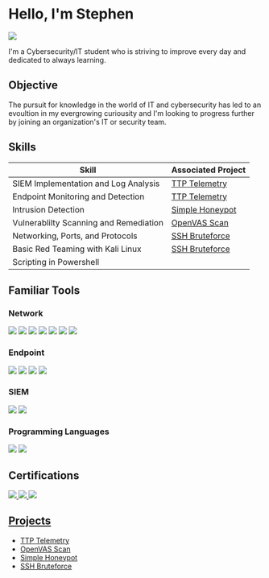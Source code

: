 # Hello, I'm Stephen
<a href="https://www.linkedin.com/in/stephen-jones-b11a81301/"><img src="https://img.shields.io/badge/-LinkedIn-0072b1?&style=for-the-badge&logo=linkedin&logoColor=white" /></a>

I'm a Cybersecurity/IT student who is striving to improve every day and dedicated to always learning.

## Objective

The pursuit for knowledge in the world of IT and cybersecurity has led to an evoultion in my evergrowing curiousity and I'm looking to progress further by joining an organization's IT or security team.

## Skills

| Skill                                         | Associated Project         |
|-----------------------------------------------|----------------------------|
| SIEM Implementation and Log Analysis          | <a href="https://github.com/Cyber-ic5/TTP-Telemetry">TTP Telemetry</a>|
| Endpoint Monitoring and Detection | <a href="https://github.com/Cyber-ic5/TTP-Telemetry">TTP Telemetry</a>|
| Intrusion Detection        |  <a href="https://github.com/Cyber-ic5/Simple-Honeypot">Simple Honeypot</a>|
| Vulnerablilty Scanning and Remediation     |<a href="https://github.com/Cyber-ic5/OpenVAS-Scan">OpenVAS Scan</a>|
| Networking, Ports, and Protocols               | <a href="https://github.com/Cyber-ic5/SSH-Bruteforce">SSH Bruteforce</a>|
| Basic Red Teaming with Kali Linux   |   <a href="https://github.com/Cyber-ic5/SSH-Bruteforce">SSH Bruteforce</a> |
| Scripting in Powershell         |                                                                           |

## Familiar Tools


### Network
<div>
    <img src="https://img.shields.io/badge/-Snort-339933?&style=for-the-badge&logo=Snort&logoColor=white&color=pink" />
    <img src="https://img.shields.io/badge/-Suricata-FFA500?&style=for-the-badge&logo=Suricata&logoColor=white&color=orange" />
    <img src="https://img.shields.io/badge/-Wireshark-1679A7?&style=for-the-badge&logo=Wireshark&logoColor=white" />
    <img src="https://img.shields.io/badge/-tcpdump-4cb749?&style=for-the-badge&logo=tcpdump&logoColor=white" />
    <img src="https://img.shields.io/badge/-NetworkMiner-000000?&style=for-the-badge&logo=NetworkMiner&logoColor=white" />
    <img src="https://img.shields.io/badge/-Nessus-339933?&style=for-the-badge&logo=Nessus&logoColor=white&color=purple" />
    <img src="https://img.shields.io/badge/-OpenVAS-2C97D1?&style=for-the-badge&logo=OpenVAS&logoColor=white&color=green" />


</div>

### Endpoint
<div>
    <img src="https://img.shields.io/badge/-Microsoft_Defender_for_Endpoint-00A4EF?&style=for-the-badge&logo=Microsoft&logoColor=white" />
    <img src="https://img.shields.io/badge/-Sysmon-003366?&style=for-the-badge&logo=Sysmon&logoColor=white" />
    <img src="https://img.shields.io/badge/-Redline-FF0000?&style=for-the-badge&logo=Redline&logoColor=white" />
    <img src="https://img.shields.io/badge/-PowerShell-5391FE?style=for-the-badge&logo=PowerShell&logoColor=white&color=blue" />
</div>

### SIEM
<div>
    <img src="https://img.shields.io/badge/-Splunk-000000?&style=for-the-badge&logo=Splunk&logoColor=white" />
    <img src="https://img.shields.io/badge/-Elastic-005571?&style=for-the-badge&logo=Elastic&logoColor=white" />
</div>

### Programming Languages
<div>
    <img src="https://img.shields.io/badge/-Python-3776AB?&style=for-the-badge&logo=Python&logoColor=white&color=yellow" />
    <img src="https://img.shields.io/badge/-PowerShell-5391FE?style=for-the-badge&logo=PowerShell&logoColor=white&color=blue" />


## Certifications
<div>
<a href="https://certs.ine.com/8120f827-f47b-4d59-91ed-eb903f1fb04a#gs.9zh19e"><img src="https://img.shields.io/badge/-INE%20Certified%20Incident%20Responder-red?&style=for-the-badge&logo=INE&logoColor=white" />
<a href="https://certs.ine.com/a80f395f-e1cc-4b3f-83fb-5a942afb507a#gs.9zh0k4"><img src="https://img.shields.io/badge/-INE%20Enterprise%20Defense%20Administrator-blue?&style=for-the-badge&logo=INE&logoColor=white" />
<a href="https://www.coursera.org/account/accomplishments/specialization/S824ATMLP3LV"><img src="https://img.shields.io/badge/-Google%20Cybersecurity%20Specialization-green?&style=for-the-badge&logo=google&logoColor=white" />
</div>

## Projects
- <a href="https://github.com/Cyber-ic5/TTP-Telemetry">TTP Telemetry</a>
- <a href="https://github.com/Cyber-ic5/OpenVAS-Scan">OpenVAS Scan</a>
- <a href="https://github.com/Cyber-ic5/Simple-Honeypot">Simple Honeypot</a>
- <a href="https://github.com/Cyber-ic5/SSH-Bruteforce">SSH Bruteforce</a>
